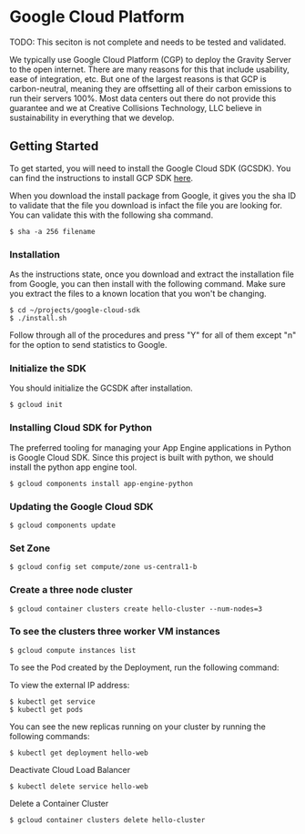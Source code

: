 
Google Cloud Platform
=====================

TODO: This seciton is not complete and needs to be tested and validated.

We typically use Google Cloud Platform (CGP) to deploy the Gravity Server to the open internet.  There are many reasons for this that include usability, ease of integration, etc.  But one of the largest reasons is that GCP is carbon-neutral, meaning they are offsetting all of their carbon emissions to run their servers 100%.  Most data centers out there do not provide this guarantee and we at Creative Collisions Technology, LLC believe in sustainability in everything that we develop.

Getting Started
---------------

To get started, you will need to install the Google Cloud SDK (GCSDK).  You can find the instructions to install GCP SDK [here](https://cloud.google.com/sdk/docs/quickstart-macos).

When you download the install package from Google, it gives you the sha ID to validate that the file you download is infact the file you are looking for.  You can validate this with the following sha command.

	$ sha -a 256 filename

### Installation

As the instructions state, once you download and extract the installation file from Google, you can then install with the following command.  Make sure you extract the files to a known location that you won't be changing.

	$ cd ~/projects/google-cloud-sdk
	$ ./install.sh

Follow through all of the procedures and press "Y" for all of them except "n" for the option to send statistics to Google.

### Initialize the SDK

You should initialize the GCSDK after installation.

	$ gcloud init

### Installing Cloud SDK for Python

The preferred tooling for managing your App Engine applications in Python is Google Cloud SDK. Since this project is built with python, we should install the python app engine tool.

	$ gcloud components install app-engine-python

### Updating the Google Cloud SDK

	$ gcloud components update

### Set Zone

	$ gcloud config set compute/zone us-central1-b


### Create a three node cluster

	$ gcloud container clusters create hello-cluster --num-nodes=3

### To see the clusters three worker VM instances

	$ gcloud compute instances list

To see the Pod created by the Deployment, run the following command:

To view the external IP address:

	$ kubectl get service
	$ kubectl get pods

You can see the new replicas running on your cluster by running the following commands:

	$ kubectl get deployment hello-web

Deactivate Cloud Load Balancer

	$ kubectl delete service hello-web

Delete a Container Cluster

	$ gcloud container clusters delete hello-cluster
